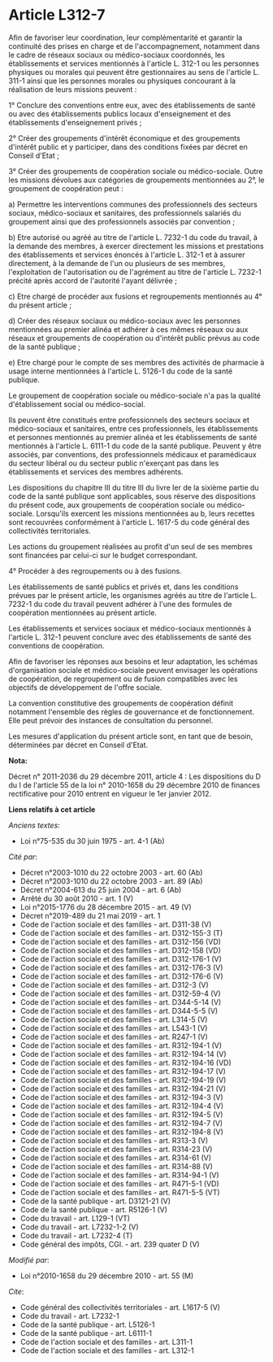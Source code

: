 # Article L312-7

Afin de favoriser leur coordination, leur complémentarité et garantir la continuité des prises en charge et de
l'accompagnement, notamment dans le cadre de réseaux sociaux ou médico-sociaux coordonnés, les établissements et services
mentionnés à l'article L. 312-1 ou les personnes physiques ou morales qui peuvent être gestionnaires au sens de l'article L.
311-1 ainsi que les personnes morales ou physiques concourant à la réalisation de leurs missions peuvent : 

1° Conclure des conventions entre eux, avec des établissements de santé ou avec des établissements publics locaux
d'enseignement et des établissements d'enseignement privés ; 

2° Créer des groupements d'intérêt économique et des groupements d'intérêt public et y participer, dans des conditions fixées
par décret en Conseil d'Etat ; 

3° Créer des groupements de coopération sociale ou médico-sociale. Outre les missions dévolues aux catégories de groupements
mentionnées au 2°, le groupement de coopération peut : 

a) Permettre les interventions communes des professionnels des secteurs sociaux, médico-sociaux et sanitaires, des
professionnels salariés du groupement ainsi que des professionnels associés par convention ; 

b) Etre autorisé ou agréé au titre de l'article L. 7232-1 du code du travail, à la demande des membres, à exercer directement
les missions et prestations des établissements et services énoncés à l'article L. 312-1 et à assurer directement, à la
demande de l'un ou plusieurs de ses membres, l'exploitation de l'autorisation ou de l'agrément au titre de l'article L.
7232-1 précité après accord de l'autorité l'ayant délivrée ; 

c) Etre chargé de procéder aux fusions et regroupements mentionnés au 4° du présent article ; 

d) Créer des réseaux sociaux ou médico-sociaux avec les personnes mentionnées au premier alinéa et adhérer à ces mêmes
réseaux ou aux réseaux et groupements de coopération ou d'intérêt public prévus au code de la santé publique ; 

e) Etre chargé pour le compte de ses membres des activités de pharmacie à usage interne mentionnées à l'article L. 5126-1 du
code de la santé publique. 

Le groupement de coopération sociale ou médico-sociale n'a pas la qualité d'établissement social ou médico-social. 

Ils peuvent être constitués entre professionnels des secteurs sociaux et médico-sociaux et sanitaires, entre ces
professionnels, les établissements et personnes mentionnés au premier alinéa et les établissements de santé mentionnés à
l'article L. 6111-1 du code de la santé publique. Peuvent y être associés, par conventions, des professionnels médicaux et
paramédicaux du secteur libéral ou du secteur public n'exerçant pas dans les établissements et services des membres
adhérents. 

Les dispositions du chapitre III du titre III du livre Ier de la sixième partie du code de la santé publique sont
applicables, sous réserve des dispositions du présent code, aux groupements de coopération sociale ou médico-sociale.
Lorsqu'ils exercent les missions mentionnées au b, leurs recettes sont recouvrées conformément à l'article L. 1617-5 du code
général des collectivités territoriales. 

Les actions du groupement réalisées au profit d'un seul de ses membres sont financées par celui-ci sur le budget
correspondant. 

4° Procéder à des regroupements ou à des fusions. 

Les établissements de santé publics et privés et, dans les conditions prévues par le présent article, les organismes agréés
au titre de l'article L. 7232-1 du code du travail peuvent adhérer à l'une des formules de coopération mentionnées au présent
article. 

Les établissements et services sociaux et médico-sociaux mentionnés à l'article L. 312-1 peuvent conclure avec des
établissements de santé des conventions de coopération. 

Afin de favoriser les réponses aux besoins et leur adaptation, les schémas d'organisation sociale et médico-sociale peuvent
envisager les opérations de coopération, de regroupement ou de fusion compatibles avec les objectifs de développement de
l'offre sociale. 

La convention constitutive des groupements de coopération définit notamment l'ensemble des règles de gouvernance et de
fonctionnement. Elle peut prévoir des instances de consultation du personnel. 

Les mesures d'application du présent article sont, en tant que de besoin, déterminées par décret en Conseil d'Etat.

**Nota:**

Décret n° 2011-2036 du 29 décembre 2011, article 4 : Les dispositions du D du I de l'article 55 de la loi n° 2010-1658 du 29
décembre 2010 de finances rectificative pour 2010 entrent en vigueur le 1er janvier 2012.

**Liens relatifs à cet article**

_Anciens textes_:

  - Loi n°75-535 du 30 juin 1975 - art. 4-1 (Ab)

_Cité par_:

  - Décret n°2003-1010 du 22 octobre 2003 - art. 60 (Ab)
  - Décret n°2003-1010 du 22 octobre 2003 - art. 89 (Ab)
  - Décret n°2004-613 du 25 juin 2004 - art. 6 (Ab)
  - Arrêté du 30 août 2010 - art. 1 (V)
  - Loi n°2015-1776 du 28 décembre 2015 - art. 49 (V)
  - Décret n°2019-489 du 21 mai 2019 - art. 1
  - Code de l'action sociale et des familles - art. D311-38 (V)
  - Code de l'action sociale et des familles - art. D312-155-3 (T)
  - Code de l'action sociale et des familles - art. D312-156 (VD)
  - Code de l'action sociale et des familles - art. D312-158 (VD)
  - Code de l'action sociale et des familles - art. D312-176-1 (V)
  - Code de l'action sociale et des familles - art. D312-176-3 (V)
  - Code de l'action sociale et des familles - art. D312-176-6 (V)
  - Code de l'action sociale et des familles - art. D312-3 (V)
  - Code de l'action sociale et des familles - art. D312-59-4 (V)
  - Code de l'action sociale et des familles - art. D344-5-14 (V)
  - Code de l'action sociale et des familles - art. D344-5-5 (V)
  - Code de l'action sociale et des familles - art. L314-5 (V)
  - Code de l'action sociale et des familles - art. L543-1 (V)
  - Code de l'action sociale et des familles - art. R247-1 (V)
  - Code de l'action sociale et des familles - art. R312-194-1 (V)
  - Code de l'action sociale et des familles - art. R312-194-14 (V)
  - Code de l'action sociale et des familles - art. R312-194-16 (VD)
  - Code de l'action sociale et des familles - art. R312-194-17 (V)
  - Code de l'action sociale et des familles - art. R312-194-19 (V)
  - Code de l'action sociale et des familles - art. R312-194-21 (V)
  - Code de l'action sociale et des familles - art. R312-194-3 (V)
  - Code de l'action sociale et des familles - art. R312-194-4 (V)
  - Code de l'action sociale et des familles - art. R312-194-5 (V)
  - Code de l'action sociale et des familles - art. R312-194-7 (V)
  - Code de l'action sociale et des familles - art. R312-194-8 (V)
  - Code de l'action sociale et des familles - art. R313-3 (V)
  - Code de l'action sociale et des familles - art. R314-23 (V)
  - Code de l'action sociale et des familles - art. R314-61 (V)
  - Code de l'action sociale et des familles - art. R314-88 (V)
  - Code de l'action sociale et des familles - art. R314-94-1 (V)
  - Code de l'action sociale et des familles - art. R471-5-1 (VD)
  - Code de l'action sociale et des familles - art. R471-5-5 (VT)
  - Code de la santé publique - art. D3121-21 (V)
  - Code de la santé publique - art. R5126-1 (V)
  - Code du travail - art. L129-1 (VT)
  - Code du travail - art. L7232-1-2 (V)
  - Code du travail - art. L7232-4 (T)
  - Code général des impôts, CGI. - art. 239 quater D (V)

_Modifié par_:

  - Loi n°2010-1658 du 29 décembre 2010 - art. 55 (M)

_Cite_:

  - Code général des collectivités territoriales - art. L1617-5 (V)
  - Code du travail - art. L7232-1
  - Code de la santé publique - art. L5126-1
  - Code de la santé publique - art. L6111-1
  - Code de l'action sociale et des familles - art. L311-1
  - Code de l'action sociale et des familles - art. L312-1
